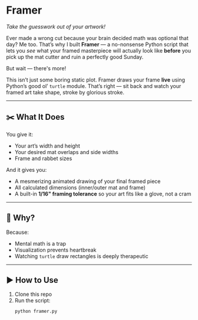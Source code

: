 # Framer
*Take the guesswork out of your artwork!*

Ever made a wrong cut because your brain decided math was optional that day? Me too. That’s why I built **Framer** — a no-nonsense Python script that lets you *see* what your framed masterpiece will actually look like **before** you pick up the mat cutter and ruin a perfectly good Sunday.

But wait — there's more!

This isn’t just some boring static plot. Framer draws your frame **live** using Python’s good ol’ `turtle` module. That’s right — sit back and watch your framed art take shape, stroke by glorious stroke.

---

## ✂️ What It Does  
You give it:
- Your art’s width and height  
- Your desired mat overlaps and side widths  
- Frame and rabbet sizes  

And it gives you:
- A mesmerizing animated drawing of your final framed piece  
- All calculated dimensions (inner/outer mat and frame)  
- A built-in **1/16" framing tolerance** so your art fits like a glove, not a cram

---

## 🧠 Why?
Because:
- Mental math is a trap  
- Visualization prevents heartbreak  
- Watching `turtle` draw rectangles is deeply therapeutic  

---

## ▶️ How to Use
1. Clone this repo  
2. Run the script:
   ```bash
   python framer.py
